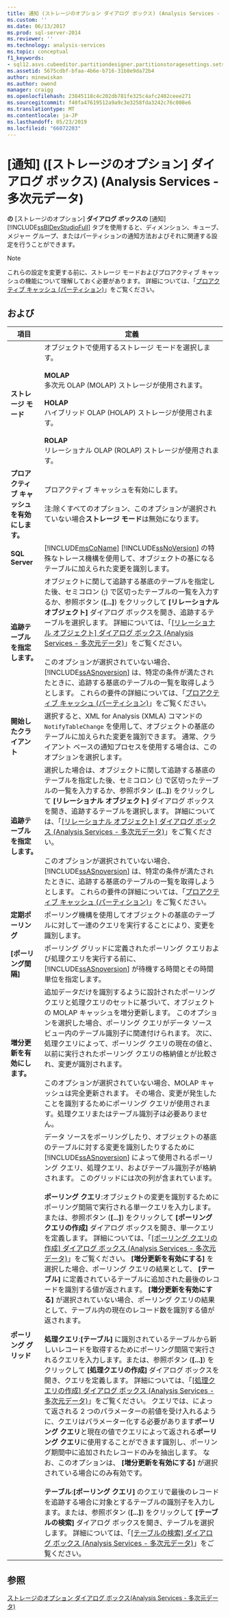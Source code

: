 ```yaml
---
title: 通知 (ストレージのオプション ダイアログ ボックス) (Analysis Services - 多次元データ) |Microsoft Docs
ms.custom: ''
ms.date: 06/13/2017
ms.prod: sql-server-2014
ms.reviewer: ''
ms.technology: analysis-services
ms.topic: conceptual
f1_keywords:
- sql12.asvs.cubeeditor.partitiondesigner.partitionstoragesettings.setstorageoptions.notifications.f1
ms.assetid: 5675cdbf-bfaa-4b6e-b716-31b8e9da72b4
author: minewiskan
ms.author: owend
manager: craigg
ms.openlocfilehash: 23845118c4c202db781fe325c4afc2402ceee271
ms.sourcegitcommit: f40fa47619512a9a9c3e3258fda3242c76c008e6
ms.translationtype: MT
ms.contentlocale: ja-JP
ms.lasthandoff: 05/23/2019
ms.locfileid: "66072203"
---
```

# <a name="notifications-storage-options-dialog-box-analysis-services---multidimensional-data"></a>[通知] ([ストレージのオプション] ダイアログ ボックス) (Analysis Services - 多次元データ)
  **の** [ストレージのオプション] **ダイアログ ボックスの** [通知] [!INCLUDE[ssBIDevStudioFull](../includes/ssbidevstudiofull-md.md)] タブを使用すると、ディメンション、キューブ、メジャー グループ、またはパーティションの通知方法およびそれに関連する設定を行うことができます。  
  
> [!NOTE]  
>  これらの設定を変更する前に、ストレージ モードおよびプロアクティブ キャッシュの機能について理解しておく必要があります。 詳細については、「[プロアクティブ キャッシュ &#40;パーティション&#41;](multidimensional-models-olap-logical-cube-objects/partitions-proactive-caching.md)」をご覧ください。  
  
## <a name="options"></a>および  
  
|項目|定義|  
|----------|----------------|  
|**ストレージ モード**|オブジェクトで使用するストレージ モードを選択します。<br /><br /> **MOLAP**<br /> 多次元 OLAP (MOLAP) ストレージが使用されます。<br /><br /> **HOLAP**<br /> ハイブリッド OLAP (HOLAP) ストレージが使用されます。<br /><br /> **ROLAP**<br /> リレーショナル OLAP (ROLAP) ストレージが使用されます。|  
|**プロアクティブ キャッシュを有効にします。**|プロアクティブ キャッシュを有効にします。<br /><br /> 注:除くすべてのオプション、このオプションが選択されていない場合**ストレージ モード**は無効になります。|  
|**SQL Server**| [!INCLUDE[msCoName](../includes/msconame-md.md)] [!INCLUDE[ssNoVersion](../includes/ssnoversion-md.md)] の特殊なトレース機構を使用して、オブジェクトの基になるテーブルに加えられた変更を識別します。|  
|**追跡テーブルを指定します。**|オブジェクトに関して追跡する基底のテーブルを指定した後、セミコロン (;) で区切ったテーブルの一覧を入力するか、参照ボタン (**[...]**) をクリックして **[リレーショナル オブジェクト]** ダイアログ ボックスを開き、追跡するテーブルを選択します。 詳細については、「[[リレーショナル オブジェクト] ダイアログ ボックス &#40;Analysis Services - 多次元データ&#41;](relational-objects-dialog-box-analysis-services-multidimensional-data.md)」をご覧ください。<br /><br /> このオプションが選択されていない場合、 [!INCLUDE[ssASnoversion](../includes/ssasnoversion-md.md)] は、特定の条件が満たされたときに、追跡する基底のテーブルの一覧を取得しようとします。 これらの要件の詳細については、「[プロアクティブ キャッシュ &#40;パーティション&#41;](multidimensional-models-olap-logical-cube-objects/partitions-proactive-caching.md)」をご覧ください。|  
|**開始したクライアント**|選択すると、XML for Analysis (XMLA) コマンドの `NotifyTableChange` を使用して、オブジェクトの基底のテーブルに加えられた変更を識別できます。 通常、クライアント ベースの通知プロセスを使用する場合は、このオプションを選択します。|  
|**追跡テーブルを指定します。**|選択した場合は、オブジェクトに関して追跡する基底のテーブルを指定した後、セミコロン (;) で区切ったテーブルの一覧を入力するか、参照ボタン (**[...]**) をクリックして **[リレーショナル オブジェクト]** ダイアログ ボックスを開き、追跡するテーブルを選択します。 詳細については、「[[リレーショナル オブジェクト] ダイアログ ボックス &#40;Analysis Services - 多次元データ&#41;](relational-objects-dialog-box-analysis-services-multidimensional-data.md)」をご覧ください。<br /><br /> このオプションが選択されていない場合、 [!INCLUDE[ssASnoversion](../includes/ssasnoversion-md.md)] は、特定の条件が満たされたときに、追跡する基底のテーブルの一覧を取得しようとします。 これらの要件の詳細については、「[プロアクティブ キャッシュ &#40;パーティション&#41;](multidimensional-models-olap-logical-cube-objects/partitions-proactive-caching.md)」をご覧ください。|  
|**定期ポーリング**|ポーリング機構を使用してオブジェクトの基底のテーブルに対して一連のクエリを実行することにより、変更を識別します。|  
|**[ポーリング間隔]**|ポーリング グリッドに定義されたポーリング クエリおよび処理クエリを実行する前に、 [!INCLUDE[ssASnoversion](../includes/ssasnoversion-md.md)] が待機する時間とその時間単位を指定します。|  
|**増分更新を有効にします。**|追加データだけを識別するように設計されたポーリング クエリと処理クエリのセットに基づいて、オブジェクトの MOLAP キャッシュを増分更新します。 このオプションを選択した場合、ポーリング クエリがデータ ソース ビュー内のテーブル識別子に関連付けられます。 次に、処理クエリによって、ポーリング クエリの現在の値と、以前に実行されたポーリング クエリの格納値とが比較され、変更が識別されます。<br /><br /> このオプションが選択されていない場合、MOLAP キャッシュは完全更新されます。 その場合、変更が発生したことを識別するためにポーリング クエリが使用されます。処理クエリまたはテーブル識別子は必要ありません。|  
|**ポーリング グリッド**|データ ソースをポーリングしたり、オブジェクトの基底のテーブルに対する変更を識別したりするために [!INCLUDE[ssASnoversion](../includes/ssasnoversion-md.md)] によって使用されるポーリング クエリ、処理クエリ、およびテーブル識別子が格納されます。 このグリッドには次の列が含まれています。<br /><br /> **ポーリング クエリ**:オブジェクトの変更を識別するためにポーリング間隔で実行される単一クエリを入力します。または、参照ボタン (**[...]**) をクリックして **[ポーリング クエリの作成]** ダイアログ ボックスを開き、単一クエリを定義します。 詳細については、「[[ポーリング クエリの作成] ダイアログ ボックス &#40;Analysis Services - 多次元データ&#41;](create-polling-query-dialog-box-analysis-services-multidimensional-data.md)」をご覧ください。 **[増分更新を有効にする]** を選択した場合、ポーリング クエリの結果として、 **[テーブル]** に定義されているテーブルに追加された最後のレコードを識別する値が返されます。 **[増分更新を有効にする]** が選択されていない場合、ポーリング クエリの結果として、テーブル内の現在のレコード数を識別する値が返されます。<br /><br /> **処理クエリ**:**[テーブル]** に識別されているテーブルから新しいレコードを取得するためにポーリング間隔で実行されるクエリを入力します。または、参照ボタン (**[...]**) をクリックして **[処理クエリの作成]** ダイアログ ボックスを開き、クエリを定義します。 詳細については、「[[処理クエリの作成] ダイアログ ボックス &#40;Analysis Services - 多次元データ&#41;](create-processing-query-dialog-box-analysis-services-multidimensional-data.md)」をご覧ください。 クエリでは、によって返される 2 つのパラメーターの前値を受け入れるように、クエリはパラメーター化する必要があります**ポーリング クエリ**と現在の値でクエリによって返される**ポーリング クエリ**に使用することができます識別し、ポーリング期間中に追加されたレコードのみを抽出します。 なお、このオプションは、 **[増分更新を有効にする]** が選択されている場合にのみ有効です。<br /><br /> **テーブル**:**[ポーリング クエリ]** のクエリで最後のレコードを追跡する場合に対象とするテーブルの識別子を入力します。または、参照ボタン (**[...]**) をクリックして **[テーブルの検索]** ダイアログ ボックスを開き、テーブルを選択します。 詳細については、「[[テーブルの検索] ダイアログ ボックス &#40;Analysis Services - 多次元データ&#41;](find-table-dialog-box-analysis-services-multidimensional-data.md)」をご覧ください。|  
  
## <a name="see-also"></a>参照  
 [ストレージのオプション ダイアログ ボックス&#40;Analysis Services - 多次元データ&#41;](storage-options-dialog-box-analysis-services-multidimensional-data.md)  
  
  

